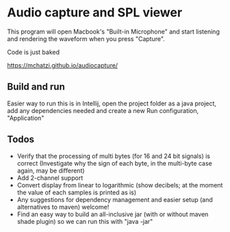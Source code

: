# Audio capture and SPL viewer
This program will open Macbook's "Built-in Microphone" and start listening and rendering the waveform when you press "Capture". 

Code is just baked

https://mchatzi.github.io/audiocapture/

## Build and run
Easier way to run this is in Intellij, open the project folder as a java project, add any dependencies needed and create a new Run configuration, "Application"

## Todos

* Verify that the processing of multi bytes (for 16 and 24 bit signals) is correct (Investigate why the sign of each byte, in the multi-byte case again, may be different)
* Add 2-channel support
* Convert display from linear to logarithmic (show decibels; at the moment the value of each samples is printed as is)
* Any suggestions for dependency management and easier setup (and alternatives to maven) welcome!
* Find an easy way to build an all-inclusive jar (with or without maven shade plugin) so we can run this with "java -jar"